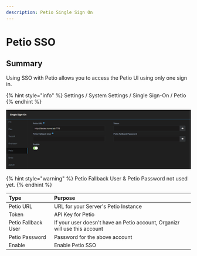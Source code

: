 ```yaml
---
description: Petio Single Sign On
---
```


# Petio SSO

## Summary

Using SSO with Petio allows you to access the Petio UI using only one sign in.

{% hint style="info" %}
Settings / System Settings / Single Sign-On / Petio
{% endhint %}

![](../../.gitbook/assets/image%20%2843%29.png)

{% hint style="warning" %}
Petio Fallback User & Petio Password not used yet.
{% endhint %}

| **Type** | **Purpose** |
| :--- | :--- |
| Petio URL | URL for your Server's Petio Instance |
| Token | API Key for Petio |
| Petio Fallback User | If your user doesn't have an Petio account, Organizr will use this account |
|  Petio Password | Password for the above account |
| Enable | Enable Petio SSO |

